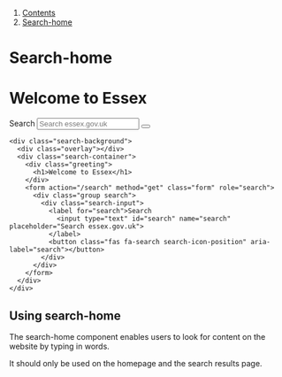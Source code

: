 1.  [Contents](/docs/core/design/overview)
2.  [Search-home](#)

# Search-home

<div class="search-background">
  <div class="overlay"></div>
  <div class="search-container">
    <div class="greeting">
      <h1>Welcome to Essex</h1>
    </div>
    <form action="/search" method="get" class="form" role="search">
      <div class="group search">
        <div class="search-input">
          <label for="search">Search
            <input type="text" id="search" name="search" placeholder="Search essex.gov.uk">
          </label>
          <button class="fas fa-search search-icon-position" aria-label="search"></button>
        </div>
      </div>
    </form>
  </div>
</div>

    <div class="search-background">
      <div class="overlay"></div>
      <div class="search-container">
        <div class="greeting">
          <h1>Welcome to Essex</h1>
        </div>
        <form action="/search" method="get" class="form" role="search">
          <div class="group search">
            <div class="search-input">
              <label for="search">Search
                <input type="text" id="search" name="search" placeholder="Search essex.gov.uk">
              </label>
              <button class="fas fa-search search-icon-position" aria-label="search"></button>
            </div>
          </div>
        </form>
      </div>
    </div>

## Using search-home

The search-home component enables users to look for content on the website by typing in words.

It should only be used on the homepage and the search results page.
